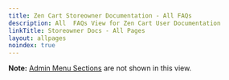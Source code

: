 ```yaml
---
title: Zen Cart Storeowner Documentation - All FAQs 
description: All  FAQs View for Zen Cart User Documentation
linkTitle: Storeowner Docs - All Pages
layout: allpages
noindex: true 
---
```


**Note:** [Admin Menu Sections](/user/admin_pages/menu_sections/) are not shown in this view. 

